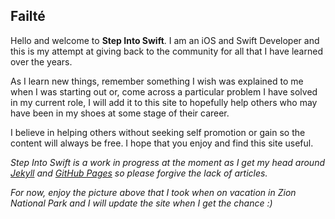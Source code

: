 ## Failté
Hello and welcome to **Step Into Swift**. I am an iOS and Swift Developer and this
is my attempt at giving back to the community for all that I
have learned over the years.

As I learn new things, remember something I wish was explained to me when
I was starting out or, come across a particular problem I have solved in my
current role, I will add it to this site to hopefully help others who may have
been in my shoes at some stage of their career.

I believe in helping others without seeking self promotion or gain so the content
will always be free. I hope that you enjoy and find this site useful.

_Step Into Swift is a work in progress at the moment as I get my head around
[Jekyll](https://jekyllrb.com/) and [GitHub Pages](https://pages.github.com/)
so please forgive the lack of articles._

_For now, enjoy the picture above that I took when on vacation in Zion
National Park and I will update the site when I get the chance :)_
